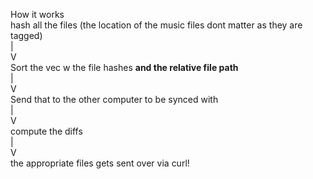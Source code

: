 How it works  
hash all the files (the location of the music files dont matter as they are tagged)  
|  
V  
Sort the vec w the file hashes **and the relative file path**  
|  
V  
Send that to the other computer to be synced with  
|  
V  
compute the diffs  
|  
V   
the appropriate files gets sent over via curl!  
